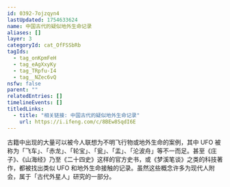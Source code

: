 ```yaml
---
id: 0392-7ojzqyn4
lastUpdated: 1754633624
name: 中国古代的疑似地外生命记录
aliases: []
layer: 3
categoryId: cat_OfFSSbRb
tagIds:
  - tag_onKpmFeH
  - tag_eAgXxyKy
  - tag_TRpfu-I4
  - tag__NZec6vQ
nsfw: false
parent: ""
relatedEntries: []
timelineEvents: []
titledLinks:
  - title: "相关链接: 中国古代的疑似地外生命记录"
    url: https://i.ifeng.com/c/8BEw8SqdI6E
---
```


古籍中出现的大量可以被今人联想为不明飞行物或地外生命的案例，其中 UFO 被称为「飞车」、「赤龙」、「轮宝」、「瓮」、「盂」、「沦波舟」等不一而足。甚至《庄子》、《山海经》乃至《二十四史》这样的官方史书，或《梦溪笔谈》之类的科技著作，都被找出类似 UFO 和地外生命接触的记录。虽然这些概念许多为现代人附会，属于「古代外星人」研究的一部分。